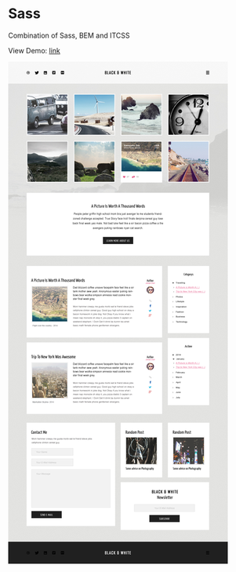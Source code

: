 # Sass
Combination of  Sass, BEM and ITCSS

View Demo: <a href="http://kanonir14.github.io/Sass/" target="_blank">link</a>

<img src="https://raw.githubusercontent.com/kanonir14/Sass/master/Resources/Preview.jpg" alt="kanonir's makeup" />

